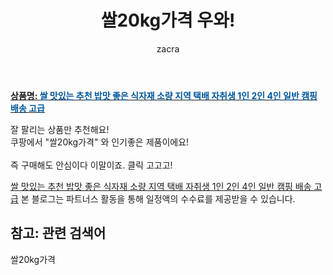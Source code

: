 ﻿---
layout: post
title:  "쌀20kg가격 우와!"
author: zacra
categories: [ 아이템 ]
tags: [쌀20kg가격]
image: https://static.coupangcdn.com/image/vendor_inventory/1801/43448215b98251a1374e5f3e67669fd3a3079b2517d298a67a894068c7e0.jpg 
description: "쿠팡에서 쌀20kg가격 관련 상품으로 가장 잘팔리는 제품 중 하나라는 사실!!."
rating: 4.5
---

<a href="https://link.coupang.com/re/AFFSDP?lptag=AF8407795&pageKey=4616672642&itemId=5715603306&vendorItemId=73014369330&traceid=V0-153-f0b6e1b115cbdc6b"><b>상품명: <font color='#01579B'>쌀 맛있는 추천 밥맛 좋은 식자재 소량 지역 택배 자취생 1인 2인 4인 일반 캠핑 배송 고급</font></b></a>

잘 팔리는 상품만 추천해요!<br/>
쿠팡에서 "쌀20kg가격" 와 인기좋은 제품이에요!<br/><br/>
즉 구매해도 안심이다 이말이죠. 클릭 고고고! <br/>



<a href="https://link.coupang.com/re/AFFSDP?lptag=AF8407795&pageKey=4616672642&itemId=5715603306&vendorItemId=73014369330&traceid=V0-153-f0b6e1b115cbdc6b">쌀 맛있는 추천 밥맛 좋은 식자재 소량 지역 택배 자취생 1인 2인 4인 일반 캠핑 배송 고급</a>
본 블로그는 파트너스 활동을 통해 일정액의 수수료를 제공받을 수 있습니다.

## 참고: 관련 검색어    
쌀20kg가격